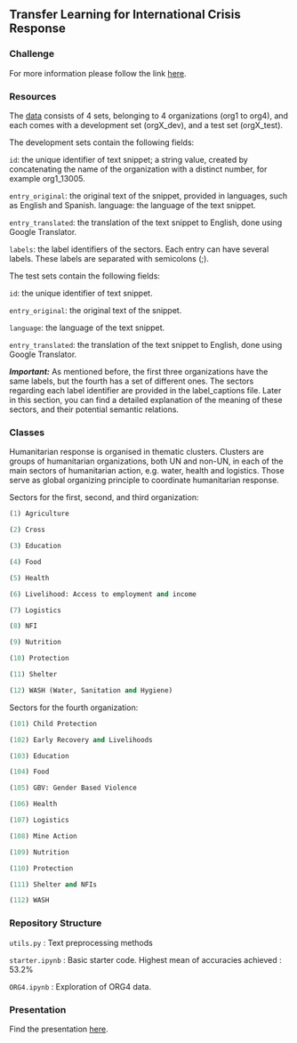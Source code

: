 ## Transfer Learning for International Crisis Response

### Challenge

For more information please follow the link [here](https://www.aicrowd.com/challenges/amld-2020-transfer-learning-for-international-crisis-response).

### Resources
The [data](https://www.aicrowd.com/challenges/amld-2020-transfer-learning-for-international-crisis-response/dataset_files) consists of 4 sets, belonging to 4 organizations (org1 to org4), and each comes with a development set (orgX_dev), and a test set (orgX_test).

The development sets contain the following fields:

`id`: the unique identifier of text snippet; a string value, created by concatenating the name of the organization with a distinct number, for example org1_13005.

`entry_original`: the original text of the snippet, provided in languages, such as English and Spanish.
language: the language of the text snippet.

`entry_translated`: the translation of the text snippet to English, done using Google Translator.

`labels`: the label identifiers of the sectors. Each entry can have several labels. These labels are separated with semicolons (;).

The test sets contain the following fields:

`id`: the unique identifier of text snippet.

`entry_original`: the original text of the snippet.

`language`: the language of the text snippet.

`entry_translated`: the translation of the text snippet to English, done using Google Translator.

***Important:*** As mentioned before, the first three organizations have the same labels, but the fourth has a set of different ones. The sectors regarding each label identifier are provided in the label_captions file. Later in this section, you can find a detailed explanation of the meaning of these sectors, and their potential semantic relations.

### Classes

Humanitarian response is organised in thematic clusters. Clusters are groups of humanitarian organizations, both UN and non-UN, in each of the main sectors of humanitarian action, e.g. water, health and logistics. Those serve as global organizing principle to coordinate humanitarian response.

Sectors for the first, second, and third organization:

```python
(1) Agriculture

(2) Cross

(3) Education

(4) Food

(5) Health

(6) Livelihood: Access to employment and income

(7) Logistics

(8) NFI

(9) Nutrition

(10) Protection

(11) Shelter

(12) WASH (Water, Sanitation and Hygiene)
```

Sectors for the fourth organization:

```python
(101) Child Protection

(102) Early Recovery and Livelihoods

(103) Education

(104) Food

(105) GBV: Gender Based Violence

(106) Health

(107) Logistics

(108) Mine Action

(109) Nutrition

(110) Protection

(111) Shelter and NFIs

(112) WASH
```

### Repository Structure

`utils.py` : Text preprocessing methods

`starter.ipynb` : Basic starter code. Highest mean of accuracies achieved : 53.2%

`ORG4.ipynb` : Exploration of ORG4 data.

### Presentation

Find the presentation [here](https://github.com/icarus-team/DEEP/blob/master/AMLD_presentation.pdf).
